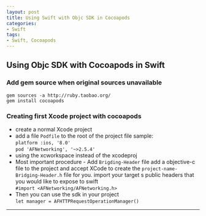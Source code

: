 ```yaml
---
layout: post
title: Using Swift with Objc SDK in Cocoapods
categories:
- Swift
tags:
- Swift, Cocoapods
---
```


     
	 
## Using Objc SDK with Cocoapods in Swift
### Add gem source when original sources unavailable
`gem sources -a http://ruby.taobao.org/`   
`gem install cocoapods`

### Creating first Xcode project with cocoapods
* create a normal Xcode project
* add a file `Podfile` to the root of the project
 file sample:  
`platform :ios, '8.0'`  
`pod 'AFNetworking', '~>2.5.4'`  
* using the xcworkspace instead of the xcodeproj
* Most important procedure - Add `Brigding-Header` file
add a objective-c file to the project and accept XCode to create the `project-name-Bridging-Header.h` file for you.
import your target s public headers that you would like to expose to swift  
`#import <AFNetworking/AFNetworking.h>`  
* Then you can use the sdk in your project  
`let manager = AFHTTPRequestOperationManager()`

----
